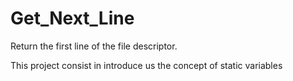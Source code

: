 # Get_Next_Line
Return the first line of the file descriptor. 

This project consist in introduce us the concept of static variables
